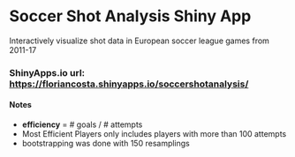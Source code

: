 # Soccer Shot Analysis Shiny App

Interactively visualize shot data in European soccer league games from 2011-17

### ShinyApps.io url: <https://floriancosta.shinyapps.io/soccershotanalysis/>

#### Notes

- **efficiency** = # goals / # attempts
- Most Efficient Players only includes players with more than 100 attempts
- bootstrapping was done with 150 resamplings